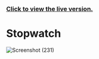 ### [Click to view the live version.](https://www.jvsdo.com/projects/Stopwatch-main/)
# Stopwatch
![Screenshot (231)](https://github.com/jvsdo/Stopwatch/assets/46056798/3fb15856-2703-4897-aaac-6a4cb97cad69)
